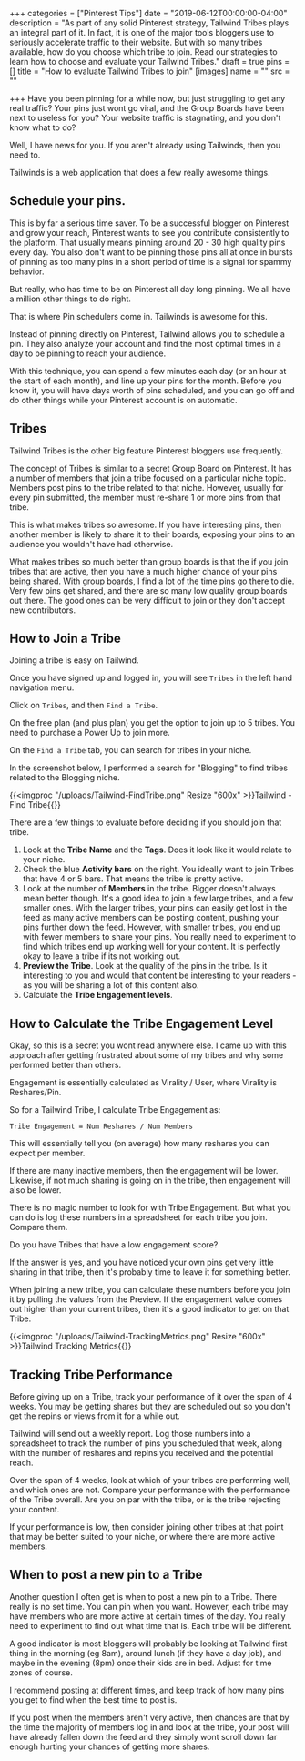 +++
categories = ["Pinterest Tips"]
date = "2019-06-12T00:00:00-04:00"
description = "As part of any solid Pinterest strategy, Tailwind Tribes plays an integral part of it.  In fact, it is one of the major tools bloggers use to seriously accelerate traffic to their website.  But with so many tribes available, how do you choose which tribe to join.  Read our strategies to learn how to choose and evaluate your Tailwind Tribes."
draft = true
pins = []
title = "How to evaluate Tailwind Tribes to join"
[images]
name = ""
src = ""

+++
Have you been pinning for a while now, but just struggling to get any real traffic?  Your pins just wont go viral, and the Group Boards have been next to useless for you?  Your website traffic is stagnating, and you don't know what to do?

Well, I have news for you.  If you aren't already using Tailwinds, then you need to.

Tailwinds is a web application that does a few really awesome things.

## Schedule your pins.

This is by far a serious time saver.  To be a successful blogger on Pinterest and grow your reach, Pinterest wants to see you contribute consistently to the platform.  That usually means pinning around 20 - 30 high quality pins every day.  You also don't want to be pinning those pins all at once in bursts of pinning as too many pins in a short period of time is a signal for spammy behavior.

But really, who has time to be on Pinterest all day long pinning.  We all have a million other things to do right.

That is where Pin schedulers come in.  Tailwinds is awesome for this.

Instead of pinning directly on Pinterest, Tailwind allows you to schedule a pin.  They also analyze your account and find the most optimal times in a day to be pinning to reach your audience.

With this technique, you can spend a few minutes each day (or an hour at the start of each month), and line up your pins for the month.  Before you know it, you will have days worth of pins scheduled, and you can go off and do other things while your Pinterest account is on automatic.

## Tribes

Tailwind Tribes is the other big feature Pinterest bloggers use frequently.

The concept of Tribes is similar to a secret Group Board on Pinterest.  It has a number of members that join a tribe focused on a particular niche topic.  Members post pins to the tribe related to that niche.  However, usually for every pin submitted, the member must re-share 1 or more pins from that tribe.

This is what makes tribes so awesome.  If you have interesting pins, then another member is likely to share it to their boards, exposing your pins to an audience you wouldn't have had otherwise.

What makes tribes so much better than group boards is that the if you join tribes that are active, then you have a much higher chance of your pins being shared.  With group boards, I find a lot of the time pins go there to die.  Very few pins get shared, and there are so many low quality group boards out there.  The good ones can be very difficult to join or they don't accept new contributors.

## How to Join a Tribe

Joining a tribe is easy on Tailwind.

Once you have signed up and logged in, you will see `Tribes` in the left hand navigation menu.

Click on `Tribes`, and then `Find a Tribe`.

On the free plan (and plus plan) you get the option to join up to 5 tribes.  You need to purchase a Power Up to join more.

On the `Find a Tribe` tab, you can search for tribes in your niche.

In the screenshot below, I performed a search for "Blogging" to find tribes related to the Blogging niche.

{{<imgproc "/uploads/Tailwind-FindTribe.png" Resize "600x" >}}Tailwind - Find Tribe{{</imgproc>}}

There are a few things to evaluate before deciding if you should join that tribe.

1. Look at the **Tribe Name** and the **Tags**.  Does it look like it would relate to your niche.
2. Check the blue **Activity bars** on the right.  You ideally want to join Tribes that have 4 or 5 bars.  That means the tribe is pretty active.
3. Look at the number of **Members** in the tribe.  Bigger doesn't always mean better though.  It's a good idea to join a few large tribes, and a few smaller ones.  With the larger tribes, your pins can easily get lost in the feed as many active members can be posting content, pushing your pins further down the feed.  However, with smaller tribes, you end up with fewer members to share your pins.  You really need to experiment to find which tribes end up working well for your content.  It is perfectly okay to leave a tribe if its not working out.
4. **Preview the Tribe**.  Look at the quality of the pins in the tribe.  Is it interesting to you and would that content be interesting to your readers - as you will be sharing a lot of this content also.
5. Calculate the **Tribe Engagement levels**.

## How to Calculate the Tribe Engagement Level

Okay, so this is a secret you wont read anywhere else.  I came up with this approach after getting frustrated about some of my tribes and why some performed better than others.

Engagement is essentially calculated as Virality / User, where Virality is Reshares/Pin.

So for a Tailwind Tribe, I calculate Tribe Engagement as:

    Tribe Engagement = Num Reshares / Num Members

This will essentially tell you (on average) how many reshares you can expect per member.

If there are many inactive members, then the engagement will be lower.  Likewise, if not much sharing is going on in the tribe, then engagement will also be lower.

There is no magic number to look for with Tribe Engagement.  But what you can do is log these numbers in a spreadsheet for each tribe you join.  Compare them.

Do you have Tribes that have a low engagement score?

If the answer is yes, and you have noticed your own pins get very little sharing in that tribe, then it's probably time to leave it for something better.

When joining a new tribe, you can calculate these numbers before you join it by pulling the values from the Preview.  If the engagement value comes out higher than your current tribes, then it's a good indicator to get on that Tribe.

{{<imgproc "/uploads/Tailwind-TrackingMetrics.png" Resize "600x" >}}Tailwind Tracking Metrics{{</imgproc>}}

## Tracking Tribe Performance

Before giving up on a Tribe, track your performance of it over the span of 4 weeks.  You may be getting shares but they are scheduled out so you don't get the repins or views from it for a while out.

Tailwind will send out a weekly report.  Log those numbers into a spreadsheet to track the number of pins you scheduled that week, along with the number of reshares and repins you received and the potential reach.

Over the span of 4 weeks, look at which of your tribes are performing well, and which ones are not.  Compare your performance with the performance of the Tribe overall.  Are you on par with the tribe, or is the tribe rejecting your content.

If your performance is low, then consider joining other tribes at that point that may be better suited to your niche, or where there are more active members.

## When to post a new pin to a Tribe

Another question I often get is when to post a new pin to a Tribe.  There really is no set time.  You can pin when you want.  However, each tribe may have members who are more active at certain times of the day.  You really need to experiment to find out what time that is.  Each tribe will be different.

A good indicator is most bloggers will probably be looking at Tailwind first thing in the morning (eg 8am), around lunch (if they have a day job), and maybe in the evening (8pm) once their kids are in bed.  Adjust for time zones of course.

I recommend posting at different times, and keep track of how many pins you get to find when the best time to post is.

If you post when the members aren't very active, then chances are that by the time the majority of members log in and look at the tribe, your post will have already fallen down the feed and they simply wont scroll down far enough hurting your chances of getting more shares.